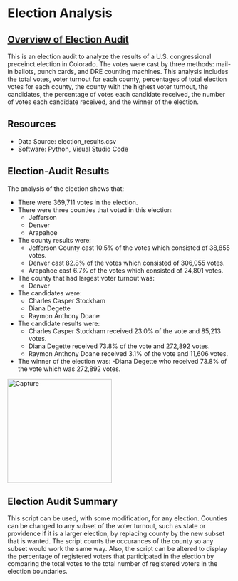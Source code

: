 # <b> Election Analysis </b>

## <u>Overview of Election Audit</u>
This is an election audit to analyze the results of a U.S. congressional preceinct election in Colorado. The votes were cast by three methods: mail-in ballots, punch cards, and DRE counting machines. This analysis includes the total votes, voter turnout for each county, percentages of total election votes for each county, the county with the highest voter turnout, the candidates, the percentage of votes each candidate received, the number of votes each candidate received, and the winner of the election.  

## Resources
- Data Source: election_results.csv
- Software: Python, Visual Studio Code   

## Election-Audit Results
The analysis of the election shows that:
- There were 369,711 votes in the election.
- There were three counties that voted in this election:
  - Jefferson
  - Denver
  - Arapahoe
- The county results were:
  - Jefferson County cast 10.5% of the votes which consisted of 38,855 votes.
  - Denver cast 82.8% of the votes which consisted of 306,055 votes.
  - Arapahoe cast 6.7% of the votes which consisted of 24,801 votes. 
- The county that had largest voter turnout was:
  - Denver
- The candidates were:
  - Charles Casper Stockham
  - Diana Degette
  - Raymon Anthony Doane
- The candidate results were:
  - Charles Casper Stockham received 23.0% of the vote and 85,213 votes.
  - Diana Degette received 73.8% of the vote and 272,892 votes.
  - Raymon Anthony Doane received 3.1% of the vote and 11,606 votes.
- The winner of the election was:
  -Diana Degette who received 73.8% of the vote which was 272,892 votes.
 <img width="234" alt="Capture" src="https://user-images.githubusercontent.com/116980760/203691318-4552c2e1-5077-4596-9050-3328d3d4910b.PNG">

## Election Audit Summary
This script can be used, with some modification, for any election. Counties can be changed to any subset of the voter turnout, such as state or providence if it is a larger election, by replacing county by the new subset that is wanted. The script counts the occurances of the county so any subset would work the same way. Also, the script can be altered to display the percentage of registered voters that participated in the election by comparing the total votes to the total number of registered voters in the election boundaries. 
